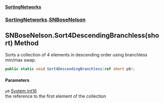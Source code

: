 #### [SortingNetworks](index.md 'index')
### [SortingNetworks](SortingNetworks.md 'SortingNetworks').[SNBoseNelson](SortingNetworks_SNBoseNelson.md 'SortingNetworks.SNBoseNelson')
## SNBoseNelson.Sort4DescendingBranchless(short) Method
Sorts a collection of 4 elements in descending order using branchless min/max swap.  
```csharp
public static void Sort4DescendingBranchless(ref short p0);
```
#### Parameters
<a name='SortingNetworks_SNBoseNelson_Sort4DescendingBranchless(short)_p0'></a>
`p0` [System.Int16](https://docs.microsoft.com/en-us/dotnet/api/System.Int16 'System.Int16')  
the reference to the first element of the collection
  
